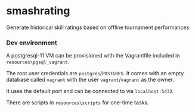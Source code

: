# smashrating
Generate historical skill ratings based on offline tournament performances


### Dev environment

A postgresql-11 VM can be provisioned with the Vagrantfile included in `resources\pgsql_vagrant`.

The root user credentials are `postgres`/`POSTGRES`. It comes with an empty database called `vagrant` with 
the user `vagrant`/`vagrant` as the owner.

It uses the default port and can be connected to via `localhost:5432`.

There are scripts in `resources\scripts` for one-time tasks.